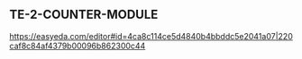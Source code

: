## TE-2-COUNTER-MODULE

https://easyeda.com/editor#id=4ca8c114ce5d4840b4bbddc5e2041a07|220caf8c84af4379b00096b862300c44

 
